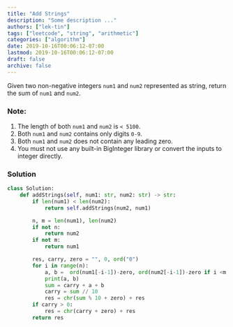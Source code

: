 ```yaml
---
title: "Add Strings"
description: "Some description ..."
authors: ["lek-tin"]
tags: ["leetcode", "string", "arithmetic"]
categories: ["algorithm"]
date: 2019-10-16T00:06:12-07:00
lastmod: 2019-10-16T00:06:12-07:00
draft: false
archive: false
---
```

Given two non-negative integers `num1` and `num2` represented as string, return the sum of `num1` and `num2`.

### Note:

1. The length of both `num1` and `num2` is `< 5100`.
2. Both `num1` and `num2` contains only digits `0-9`.
3. Both `num1` and `num2` does not contain any leading zero.
4. You must not use any built-in BigInteger library or convert the inputs to integer directly.

### Solution
```python
class Solution:
    def addStrings(self, num1: str, num2: str) -> str:
        if len(num1) < len(num2):
            return self.addStrings(num2, num1)

        n, m = len(num1), len(num2)
        if not n:
            return num2
        if not m:
            return num1

        res, carry, zero = "", 0, ord("0")
        for i in range(n):
            a, b =  ord(num1[-i-1])-zero, ord(num2[-i-1])-zero if i <m else 0
            print(a, b)
            sum = carry + a + b
            carry = sum // 10
            res = chr(sum % 10 + zero) + res
        if carry > 0:
            res = chr(carry + zero) + res
        return res
```